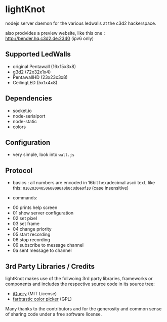 # lightKnot

nodejs server daemon for the various ledwalls at the c3d2 hackerspace.

also prodvides a preview website, like this one : http://bender.hq.c3d2.de:2340  (ipv6 only)

## Supported LedWalls

* original Pentawall (16x15x3x8)
* g3d2 (72x32x1x4)
* PentawallHD (23x23x3x8)
* CeilingLED (5x1x4x8)

## Dependencies

* socket.io
* node-serialport
* node-static
* colors

## Configuration

* very simple, look into `wall.js`

## Protocol

* basics : all numbers are encoded in 16bit hexadecimal ascii text, like this: `01020304050608090a0b0c0d0e0f10` (case insensitive)

* commands:
- 00 prints help screen
- 01 show server configuration
- 02 set pixel
- 03 set frame
- 04 change priority
- 05 start recording
- 06 stop recording
- 09 subscribe to message channel
- 0a sent message to channel

## 3rd Party Libraries / Credits

lightKnot makes use of the follwoing 3rd party libraries, frameworks or components and includes the respective source code in its source tree:
 
 * [jQuery](http://jquery.com/) (MIT License)
 * [farbtastic color picker](http://acko.net/blog/farbtastic-jquery-color-picker-plug-in/) (GPL)

Many thanks to the contributors and for the generosity and common sense of sharing code under a free software license.